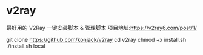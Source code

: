 # v2ray
最好用的 V2Ray 一键安装脚本 &amp; 管理脚本
项目地址:https://v2ray6.com/post/1/

git clone https://github.com/konjack/v2ray
cd v2ray
chmod +x install.sh
./install.sh local

